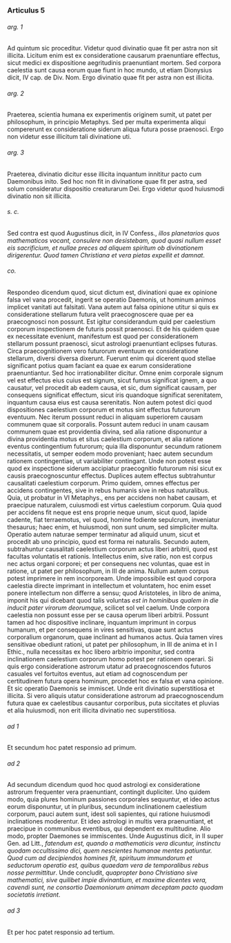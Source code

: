 ### Articulus 5

###### arg. 1
Ad quintum sic proceditur. Videtur quod divinatio quae fit per astra non sit illicita. Licitum enim est ex consideratione causarum praenuntiare effectus, sicut medici ex dispositione aegritudinis praenuntiant mortem. Sed corpora caelestia sunt causa eorum quae fiunt in hoc mundo, ut etiam Dionysius dicit, IV cap. de Div. Nom. Ergo divinatio quae fit per astra non est illicita.

###### arg. 2
Praeterea, scientia humana ex experimentis originem sumit, ut patet per philosophum, in principio Metaphys. Sed per multa experimenta aliqui compererunt ex consideratione siderum aliqua futura posse praenosci. Ergo non videtur esse illicitum tali divinatione uti.

###### arg. 3
Praeterea, divinatio dicitur esse illicita inquantum innititur pacto cum Daemonibus inito. Sed hoc non fit in divinatione quae fit per astra, sed solum consideratur dispositio creaturarum Dei. Ergo videtur quod huiusmodi divinatio non sit illicita.

###### s. c.
Sed contra est quod Augustinus dicit, in IV Confess., *illos planetarios quos mathematicos vocant, consulere non desistebam, quod quasi nullum esset eis sacrificium, et nullae preces ad aliquem spiritum ob divinationem dirigerentur. Quod tamen Christiana et vera pietas expellit et damnat*.

###### co.
Respondeo dicendum quod, sicut dictum est, divinationi quae ex opinione falsa vel vana procedit, ingerit se operatio Daemonis, ut hominum animos implicet vanitati aut falsitati. Vana autem aut falsa opinione utitur si quis ex consideratione stellarum futura velit praecognoscere quae per ea praecognosci non possunt. Est igitur considerandum quid per caelestium corporum inspectionem de futuris possit praenosci. Et de his quidem quae ex necessitate eveniunt, manifestum est quod per considerationem stellarum possunt praenosci, sicut astrologi praenuntiant eclipses futuras. Circa praecognitionem vero futurorum eventuum ex consideratione stellarum, diversi diversa dixerunt. Fuerunt enim qui dicerent quod stellae significant potius quam faciant ea quae ex earum consideratione praenuntiantur. Sed hoc irrationabiliter dicitur. Omne enim corporale signum vel est effectus eius cuius est signum, sicut fumus significat ignem, a quo causatur, vel procedit ab eadem causa, et sic, dum significat causam, per consequens significat effectum, sicut iris quandoque significat serenitatem, inquantum causa eius est causa serenitatis. Non autem potest dici quod dispositiones caelestium corporum et motus sint effectus futurorum eventuum. Nec iterum possunt reduci in aliquam superiorem causam communem quae sit corporalis. Possunt autem reduci in unam causam communem quae est providentia divina, sed alia ratione disponuntur a divina providentia motus et situs caelestium corporum, et alia ratione eventus contingentium futurorum; quia illa disponuntur secundum rationem necessitatis, ut semper eodem modo proveniant; haec autem secundum rationem contingentiae, ut variabiliter contingant. Unde non potest esse quod ex inspectione siderum accipiatur praecognitio futurorum nisi sicut ex causis praecognoscuntur effectus. Duplices autem effectus subtrahuntur causalitati caelestium corporum. Primo quidem, omnes effectus per accidens contingentes, sive in rebus humanis sive in rebus naturalibus. Quia, ut probatur in VI Metaphys., ens per accidens non habet causam, et praecipue naturalem, cuiusmodi est virtus caelestium corporum. Quia quod per accidens fit neque est ens proprie neque unum, sicut quod, lapide cadente, fiat terraemotus, vel quod, homine fodiente sepulcrum, inveniatur thesaurus; haec enim, et huiusmodi, non sunt unum, sed simpliciter multa. Operatio autem naturae semper terminatur ad aliquid unum, sicut et procedit ab uno principio, quod est forma rei naturalis. Secundo autem, subtrahuntur causalitati caelestium corporum actus liberi arbitrii, quod est facultas voluntatis et rationis. Intellectus enim, sive ratio, non est corpus nec actus organi corporei; et per consequens nec voluntas, quae est in ratione, ut patet per philosophum, in III de anima. Nullum autem corpus potest imprimere in rem incorpoream. Unde impossibile est quod corpora caelestia directe imprimant in intellectum et voluntatem, hoc enim esset ponere intellectum non differre a sensu; quod Aristoteles, in libro de anima, imponit his qui dicebant quod talis voluntas *est in hominibus qualem in die inducit pater virorum deorumque*, scilicet sol vel caelum. Unde corpora caelestia non possunt esse per se causa operum liberi arbitrii. Possunt tamen ad hoc dispositive inclinare, inquantum imprimunt in corpus humanum, et per consequens in vires sensitivas, quae sunt actus corporalium organorum, quae inclinant ad humanos actus. Quia tamen vires sensitivae obediunt rationi, ut patet per philosophum, in III de anima et in I Ethic., nulla necessitas ex hoc libero arbitrio imponitur, sed contra inclinationem caelestium corporum homo potest per rationem operari. Si quis ergo consideratione astrorum utatur ad praecognoscendos futuros casuales vel fortuitos eventus, aut etiam ad cognoscendum per certitudinem futura opera hominum, procedet hoc ex falsa et vana opinione. Et sic operatio Daemonis se immiscet. Unde erit divinatio superstitiosa et illicita. Si vero aliquis utatur consideratione astrorum ad praecognoscendum futura quae ex caelestibus causantur corporibus, puta siccitates et pluvias et alia huiusmodi, non erit illicita divinatio nec superstitiosa.

###### ad 1
Et secundum hoc patet responsio ad primum.

###### ad 2
Ad secundum dicendum quod hoc quod astrologi ex consideratione astrorum frequenter vera praenuntiant, contingit dupliciter. Uno quidem modo, quia plures hominum passiones corporales sequuntur, et ideo actus eorum disponuntur, ut in pluribus, secundum inclinationem caelestium corporum, pauci autem sunt, idest soli sapientes, qui ratione huiusmodi inclinationes moderentur. Et ideo astrologi in multis vera praenuntiant, et praecipue in communibus eventibus, qui dependent ex multitudine. Alio modo, propter Daemones se immiscentes. Unde Augustinus dicit, in II super Gen. ad Litt., *fatendum est, quando a mathematicis vera dicuntur, instinctu quodam occultissimo dici, quem nescientes humanae mentes patiuntur. Quod cum ad decipiendos homines fit, spirituum immundorum et seductorum operatio est, quibus quaedam vera de temporalibus rebus nosse permittitur*. Unde concludit, *quapropter bono Christiano sive mathematici, sive quilibet impie divinantium, et maxime dicentes vera, cavendi sunt, ne consortio Daemoniorum animam deceptam pacto quodam societatis irretiant*.

###### ad 3
Et per hoc patet responsio ad tertium.

